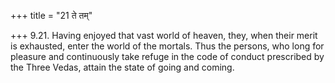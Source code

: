 +++
title = "21 ते तम्"

+++
9.21. Having enjoyed that vast world of heaven, they, when their merit
is exhausted, enter the world of the mortals. Thus the persons, who long
for pleasure and continuously take refuge in the code of conduct
prescribed by the Three Vedas, attain the state of going and coming.
